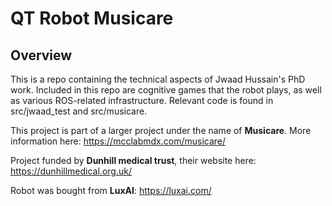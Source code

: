 # QT Robot Musicare

## Overview

This is a repo containing the technical aspects of Jwaad Hussain's PhD work.
Included in this repo are cognitive games that the robot plays, as well as various ROS-related infrastructure.
Relevant code is found in src/jwaad_test and src/musicare.

This project is part of a larger project under the name of **Musicare**. More information here:
https://mcclabmdx.com/musicare/

Project funded by **Dunhill medical trust**, their website here:
https://dunhillmedical.org.uk/

Robot was bought from **LuxAI**:
https://luxai.com/
